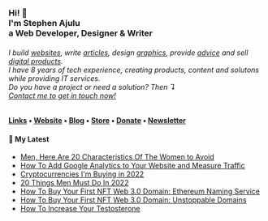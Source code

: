   <!-- Hi there! Feel free to make this your own but don't use my data. Attributions are welcomed --> 
<h3>Hi! 👋<br>I'm Stephen Ajulu<br>a Web Developer, Designer & Writer</h3>
<h6>I build <a href="https://stephenajulu.com/portfolio">websites</a>, write <a href="https://stephenajulu.com/blog">articles</a>, design <a href="https://stephenajulu.com/portfolio">graphics</a>, provide <a href="https://stephenajulu.com/book-a-consultation">advice</a> and sell <a href="https://stephenajulu.com/store">digital products</a>.<br>I have 8 years of tech experience, creating products, content and solutons while providing IT services.<br>Do you have a project or need a solution? Then ↴<br><a href="https://stephenajulu.com/contact">Contact me to get in touch now!</a></h6>

<h4> <a href="https://stephenajulu.com/links">Links</a> • <a href="https://stephenajulu.com">Website</a> • <a href="https://stephenajulu.com/blog">Blog</a> • <a href="https://stephenajulu.com/store">Store</a> • <a href="https://www.paypal.com/donate/?hosted_button_id=SLNMRAJ59LRC8">Donate</a> • <a href="https://stephenajulu.substack.com">Newsletter</a></h4>

<h4>📕 My Latest</h4>

<!-- BLOG-POST-LIST:START -->
- [Men, Here Are 20 Characteristics Of The Women to Avoid](https://stephenajulu.com/blog/20-red-flags-for-men/)
- [How To Add Google Analytics to Your Website and Measure Traffic](https://stephenajulu.com/blog/how-to-add-google-analytics-to-your-website-and-measure-traffic/)
- [Cryptocurrencies I&#39;m Buying in 2022](https://stephenajulu.com/blog/cryptocurrencies-i-m-buying-2022/)
- [20 Things Men Must Do In 2022](https://stephenajulu.com/blog/20-things-men-must-do-in-2022/)
- [How To Buy Your First NFT Web 3.0 Domain: Ethereum Naming Service](https://stephenajulu.com/blog/the-second-way-to-buy-your-first-nft-web-3.0-domain-ethereum-naming-service/)
- [How To Buy Your First NFT Web 3.0 Domain: Unstoppable Domains](https://stephenajulu.com/blog/how-to-buy-your-first-nft-web-3.0-domain/)
- [How To Increase Your Testosterone](https://stephenajulu.com/blog/how-to-increase-your-testosterone/)
<!-- BLOG-POST-LIST:END -->

